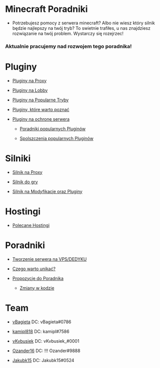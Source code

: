 # Minecraft Poradniki

- Potrzebujesz pomocy z serwera minecraft? Albo nie wiesz który silnik będzie najlepszy na twój tryb? To swietnie
  trafiłes, u nas znajdziesz rozwiązanie na twój problem. Wystarczy się rozejrzec!

### Aktualnie pracujemy nad rozwojem tego poradnika!

# Pluginy

- [Pluginy na Proxy](https://github.com/vBagieta/Minecraft/blob/main/Pluginy/pluginy-proxy.md)
- [Pluginy na Lobby](https://github.com/vBagieta/Minecraft/blob/main/Pluginy/plugin-lobby.md)

- [Pluginy na Popularne Tryby](https://github.com/vBagieta/Minecraft/blob/main/Pluginy/pluginy_na_tryby.md)

- [Pluginy, które warto poznać](https://github.com/vBagieta/Minecraft/blob/main/Pluginy/pluginy-wart-poznac.md)

- [Pluginy na ochronę serwera](https://github.com/vBagieta/Minecraft/blob/main/Pluginy/pluginy-ochrona.md)

    - [Poradniki popularnych Pluginów](https://github.com/vBagieta/Minecraft/blob/main/Poradniki/poradnik-popularnych-plg.md)

    - [Spolszczenia popularnych Pluginów](https://github.com/vBagieta/Minecraft/blob/main/Pluginy/Spolszczenia/spolszczenia.md)

# Silniki

- [Silnik na Proxy](https://github.com/vBagieta/Minecraft/blob/main/Silniki/silnik-proxy.md)

- [Silnik do gry](https://github.com/vBagieta/Minecraft/blob/main/Silniki/silnik.md)

- [Silnik na Modyfikacje oraz Pluginy](https://github.com/vBagieta/Minecraft/blob/main/Silniki/silnik-mody.md)


# Hostingi

- [Polecane Hostingi](https://github.com/vBagieta/Minecraft/blob/main/Hostingi/polecane_hostingi.md)

# Poradniki

- [Tworzenie serwera na VPS/DEDYKU](https://github.com/Jakubk15/poradnik-minecraft)

- [Czego warto unikać?](https://github.com/vBagieta/Minecraft/blob/main/Poradniki/warto-unikac.md)

- [Propozycje do Poradnika](https://github.com/vBagieta/Minecraft/issues)
  - [Zmiany w kodzie](https://github.com/vBagieta/Minecraft/pulls)

# Team

- [vBagieta](https://github.com/vBagieta/) DC: vBagieta#0786

- [kamipl818](https://github.com/kamipl818/) DC: kamipl#7586

- [vKvbusiek](https://github.com/Kvbusiek/) DC: vKvbusiek_#0001

- [Ozander16](https://github.com/Ozander16/) DC: !!! Ozander#9888

- [Jakubk15](https://github.com/Jakubk15/) DC: Jakubk15#0524
